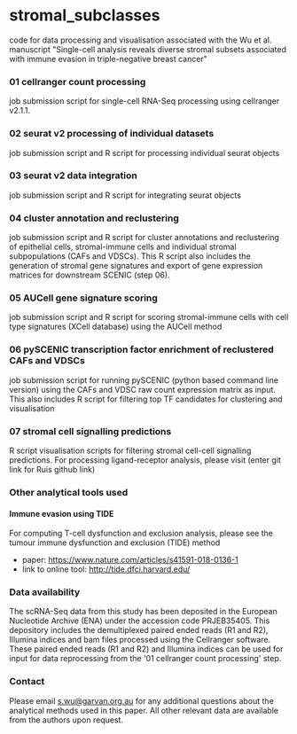# stromal_subclasses
code for data processing and visualisation associated with the Wu et al. manuscript "Single-cell analysis reveals diverse stromal subsets associated with immune evasion in triple-negative breast cancer"

### 01 cellranger count processing
job submission script for single-cell RNA-Seq processing using cellranger v2.1.1. 

### 02 seurat v2 processing of individual datasets
job submission script and R script for processing individual seurat objects

### 03 seurat v2 data integration
job submission script and R script for integrating seurat objects

### 04 cluster annotation and reclustering 
job submission script and R script for cluster annotations and reclustering of epithelial cells, stromal-immune cells and individual stromal subpopulations (CAFs and VDSCs). This R script also includes the generation of stromal gene signatures and export of gene expression matrices for downstream SCENIC (step 06).

### 05 AUCell gene signature scoring
job submission script and R script for scoring stromal-immune cells with cell type signatures (XCell database) using the AUCell method

### 06 pySCENIC transcription factor enrichment of reclustered CAFs and VDSCs
job submission script for running pySCENIC (python based command line version) using the CAFs and VDSC raw count expression matrix as input. This also includes R script for filtering top TF candidates for clustering and visualisation

### 07 stromal cell signalling predictions
R script visualisation scripts for filtering stromal cell-cell signalling predictions. For processing ligand-receptor analysis, please visit (enter git link for Ruis github link)

### Other analytical tools used
#### Immune evasion using TIDE
For computing T-cell dysfunction and exclusion analysis, please see the tumour immune dysfunction and exclusion (TIDE) method

- paper: https://www.nature.com/articles/s41591-018-0136-1
- link to online tool: http://tide.dfci.harvard.edu/

### Data availability
The scRNA-Seq data from this study has been deposited in the European Nucleotide Archive (ENA) under the accession code PRJEB35405. This depository includes the demultiplexed paired ended reads (R1 and R2), Illumina indices and bam files processed using the Cellranger software. These paired ended reads (R1 and R2) and Illumina indices can be used for input for data reprocessing from the '01 cellranger count processing' step. 

### Contact
Please email s.wu@garvan.org.au for any additional questions about the analytical methods used in this paper. All other relevant data are available from the authors upon request.
